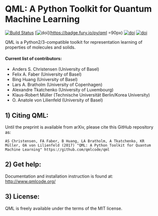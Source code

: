 # QML: A Python Toolkit for Quantum Machine Learning
[![Build Status](https://travis-ci.org/qmlcode/qml.svg?branch=master)](https://travis-ci.org/qmlcode/qml) [![doi](https://badge.fury.io/py/qml.svg)](https://badge.fury.io/py/qml =90px) [![doi](https://zenodo.org/badge/89045103.svg)](https://zenodo.org/badge/latestdoi/89045103) [![doi](http://i.imgur.com/5fMAeek.jpg)](https://github.com/qmlcode/qml)

QML is a Python2/3-compatible toolkit for representation learning of properties of molecules and solids. 

#### Current list of contributors:
* Anders S. Christensen (University of Basel)
* Felix A. Faber (University of Basel)
* Bing Huang (University of Basel)
* Lars A. Bratholm (University of Copenhagen)
* Alexandre Tkatchenko (University of Luxembourg)
* Klaus-Robert Müller (Technische Universität Berlin/Korea University)
* O. Anatole von Lilienfeld (University of Basel)

## 1) Citing QML:

Until the preprint is available from arXiv, please cite this GitHub repository as:

    AS Christensen, FA Faber, B Huang, LA Bratholm, A Tkatchenko, KR Müller, OA von Lilienfeld (2017) "QML: A Python Toolkit for Quantum Machine Learning" https://github.com/qmlcode/qml


## 2) Get help:

Documentation and installation instruction is found at: http://www.qmlcode.org/


## 3) License:

QML is freely available under the terms of the MIT license.



